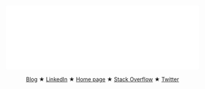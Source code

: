 [![Banner](https://raw.githubusercontent.com/mateuszkocz/mateuszkocz/master/banner.svg)](https://mateusz.kocz.pl)

<div align="center">
  
  [Blog](https://radiatingstar.com)
  ★
  [LinkedIn](https://www.linkedin.com/in/mateuszkocz/)
  ★
  [Home page](https://mateusz.kocz.pl)
  ★
  [Stack Overflow](https://stackoverflow.com/users/1382409/mateusz-kocz)
  ★
  [Twitter](https://twitter.com/mateuszkocz)

</div>
